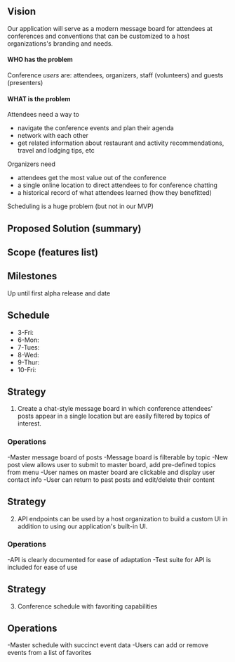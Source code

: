## Vision
Our application will serve as a modern message board for attendees at conferences and conventions that can be customized to a host organizations's branding and needs.

#### WHO has the problem
Conference _users_ are: attendees, organizers, staff (volunteers) and guests (presenters)

#### WHAT is the problem
Attendees need a way to
- navigate the conference events and plan their agenda
- network with each other
- get related information about restaurant and activity recommendations, travel and lodging tips, etc

Organizers need
- attendees get the most value out of the conference
- a single online location to direct attendees to for conference chatting
- a historical record of what attendees learned (how they benefitted)

Scheduling is a huge problem (but not in our MVP)



## Proposed Solution (summary)


## Scope (features list)


## Milestones
Up until first alpha release and date


## Schedule
- 3-Fri:
- 6-Mon:
- 7-Tues:
- 8-Wed:
- 9-Thur:
- 10-Fri:

## Strategy
1. Create a chat-style message board in which conference attendees' posts appear in a single location but are easily filtered by topics of interest.
### Operations
-Master message board of posts
-Message board is filterable by topic
-New post view allows user to submit to master board, add pre-defined topics from menu
-User names on master board are clickable and display user contact info
-User can return to past posts and edit/delete their content

## Strategy
2. API endpoints can be used by a host organization to build a custom UI in addition to using our application's built-in UI.
### Operations
-API is clearly documented for ease of adaptation
-Test suite for API is included for ease of use

## Strategy
3. Conference schedule with favoriting capabilities
## Operations
-Master schedule with succinct event data
-Users can add or remove events from a list of favorites
